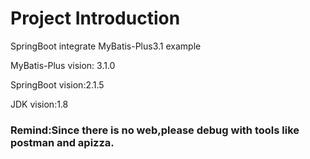 # Project Introduction

SpringBoot integrate MyBatis-Plus3.1 example

MyBatis-Plus vision: 3.1.0

SpringBoot vision:2.1.5

JDK vision:1.8

### Remind:Since there is no web,please debug with tools like postman and apizza.
